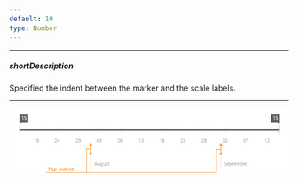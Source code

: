 ```yaml
---
default: 10
type: Number
---
```

---
##### shortDescription
Specified the indent between the marker and the scale labels.

---
![RangeSelectorScaleMarkerTopIndent ChartJS](/images/ChartJS/RangeSelectorScaleMarkerTopIndent.png)